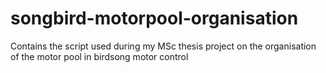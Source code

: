 # songbird-motorpool-organisation
Contains the script used during my MSc thesis project on the organisation of the motor pool in birdsong motor control
